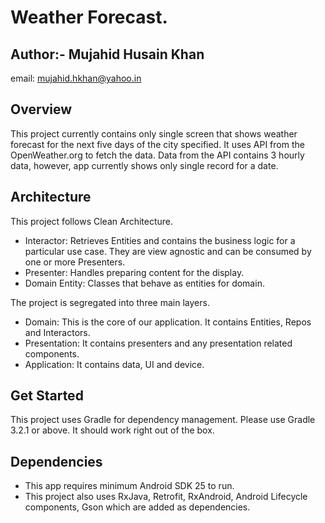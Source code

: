 # Weather Forecast.

## Author:- Mujahid Husain Khan
email: <mujahid.hkhan@yahoo.in>

## Overview

This project currently contains only single screen that shows weather forecast for the next five days of the city specified.
It uses API from the OpenWeather.org to fetch the data. Data from the API contains 3 hourly data, however, app currently
shows only single record for a date.

## Architecture

This project follows Clean Architecture.
  - Interactor: Retrieves Entities and contains the business logic for a particular use case. They are view agnostic and can be consumed by one or more Presenters.
  - Presenter: Handles preparing content for the display.
  - Domain Entity: Classes that behave as entities for domain.

The project is segregated into three main layers.
  - Domain: This is the core of our application. It contains Entities, Repos and Interactors.
  - Presentation: It contains presenters and any presentation related components.
  - Application: It contains data, UI and device.

## Get Started

This project uses Gradle for dependency management. Please use Gradle 3.2.1 or above. It should work right out of the box.

## Dependencies

  - This app requires minimum Android SDK 25 to run.
  - This project also uses RxJava, Retrofit, RxAndroid, Android Lifecycle components, Gson which are added as dependencies.

